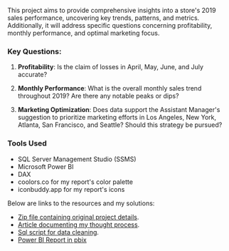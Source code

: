 This project aims to provide comprehensive insights into a store's 2019 sales performance, uncovering key trends, patterns, and metrics. Additionally, it will address specific questions concerning profitability, monthly performance, and optimal marketing focus.

### Key Questions:

1. **Profitability**: Is the claim of losses in April, May, June, and July accurate?

2. **Monthly Performance**: What is the overall monthly sales trend throughout 2019? Are there any notable peaks or dips?

3. **Marketing Optimization**: Does data support the Assistant Manager's suggestion to prioritize marketing efforts in Los Angeles, New York, Atlanta, San Francisco, and Seattle? Should this strategy be pursued?


### Tools Used
- SQL Server Management Studio (SSMS)
- Microsoft Power BI
- DAX
- coolors.co for my report's color palette
- iconbuddy.app for my report's icons

Below are links to the resources and my solutions:
- [Zip file containing original project details](https://github.com/imanAdeko/2019-Sales-Performance-Analysis/blob/main/4th%20Edition%20Data%20Challenge%20Project%20Details.zip).
- [Article documenting my thought process]().
- [Sql script for data cleaning](https://github.com/imanAdeko/2019-Sales-Performance-Analysis/blob/main/4th%20edition%20data%20project%20sql%20scipt.sql).
- [Power BI Report in pbix](https://github.com/imanAdeko/2019-Sales-Performance-Analysis/blob/main/Sale_2019.pbix)

